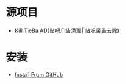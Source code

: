 # 源项目
* [Kill TieBa AD(贴吧广告清理||貼吧廣告去除)](https://github.com/hoothin/UserScripts/blob/master/Kill%20TieBa%20AD)
# 安装
- [Install From GitHub](https://github.com/shitianshiwa/baidu-tieba-userscript/raw/master/Kill%20TieBa%20AD(%E9%9D%9E%E5%AE%98%E6%96%B9%E4%BF%AE%E6%94%B9)(beta)/Kill%20TieBa%20AD(%E9%9D%9E%E5%AE%98%E6%96%B9%E4%BF%AE%E6%94%B9)(beta).user.js)